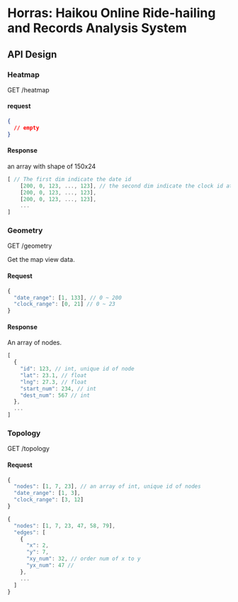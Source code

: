# Horras: Haikou Online Ride-hailing and Records Analysis System

## API Design

### Heatmap

GET /heatmap

#### request

```json
{
  // empty
}
```

#### Response

an array with shape of 150x24

```javascript
[ // The first dim indicate the date id
    [200, 0, 123, ..., 123], // the second dim indicate the clock id at that date
    [200, 0, 123, ..., 123],
    [200, 0, 123, ..., 123],
    ...
]
```

### Geometry

GET /geometry

Get the map view data.

#### Request

```javascript
{
  "date_range": [1, 133], // 0 ~ 200
  "clock_range": [0, 21] // 0 ~ 23
}
```

#### Response

An array of nodes.

```javascript
[
  {
    "id": 123, // int, unique id of node
    "lat": 23.1, // float
    "lng": 27.3, // float
    "start_num": 234, // int
    "dest_num": 567 // int
  },
  ...
]
```

### Topology

GET /topology

#### Request

```javascript
{
  "nodes": [1, 7, 23], // an array of int, unique id of nodes
  "date_range": [1, 3],
  "clock_range": [3, 12]
}
```

```javascript
{
  "nodes": [1, 7, 23, 47, 58, 79],
  "edges": [
    {
      "x": 2,
      "y": 7,
      "xy_num": 32, // order num of x to y
      "yx_num": 47 //
    },
    ...
  ]
}
```
